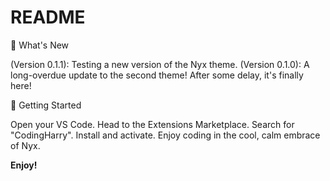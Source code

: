 # README

🌟 What's New

(Version 0.1.1):
Testing a new version of the Nyx theme.
(Version 0.1.0):
A long-overdue update to the second theme! After some delay, it's finally here!

🚀 Getting Started

Open your VS Code.
Head to the Extensions Marketplace.
Search for "CodingHarry".
Install and activate.
Enjoy coding in the cool, calm embrace of Nyx.

**Enjoy!**
